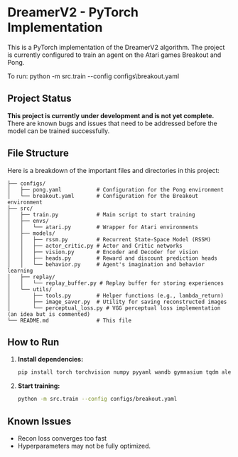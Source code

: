 # DreamerV2 - PyTorch Implementation

This is a PyTorch implementation of the DreamerV2 algorithm. The project is currently configured to train an agent on the Atari games Breakout and Pong.

To run: python -m src.train --config configs\breakout.yaml

## Project Status

**This project is currently under development and is not yet complete.** There are known bugs and issues that need to be addressed before the model can be trained successfully.

## File Structure

Here is a breakdown of the important files and directories in this project:

```
├── configs/
│   ├── pong.yaml           # Configuration for the Pong environment
│   └── breakout.yaml       # Configuration for the Breakout environment
├── src/
│   ├── train.py            # Main script to start training
│   ├── envs/
│   │   └── atari.py        # Wrapper for Atari environments
│   ├── models/
│   │   ├── rssm.py         # Recurrent State-Space Model (RSSM)
│   │   ├── actor_critic.py # Actor and Critic networks
│   │   ├── vision.py       # Encoder and Decoder for vision
│   │   ├── heads.py        # Reward and discount prediction heads
│   │   └── behavior.py     # Agent's imagination and behavior learning
│   ├── replay/
│   │   └── replay_buffer.py # Replay buffer for storing experiences
│   └── utils/
│       ├── tools.py        # Helper functions (e.g., lambda_return)
│       ├── image_saver.py  # Utility for saving reconstructed images
│       └── perceptual_loss.py # VGG perceptual loss implementation (an idea but is commented)
└── README.md               # This file
```

## How to Run

1.  **Install dependencies:**
    ```bash
    pip install torch torchvision numpy pyyaml wandb gymnasium tqdm ale-py opencv-python
    ```

2.  **Start training:**
    ```bash
    python -m src.train --config configs/breakout.yaml
    ```

## Known Issues

*   Recon loss converges too fast
*   Hyperparameters may not be fully optimized.
